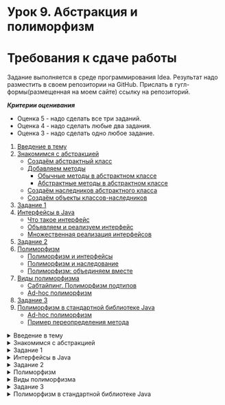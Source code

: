# Урок 9. Абстракция и полиморфизм


# Требования к сдаче работы
Задание выполняется в среде программирования Idea. Результат надо разместить в своем репозитории на GitHub.
Прислать в гугл-формы(размещенная на моем сайте) ссылку на репозиторий.


***Критерии оценивания***
* Оценка 5 - надо сделать все три заданий.
* Оценка 4 - надо сделать любые два задания.
* Оценка 3 - надо сделать одно любое задание.

1. [Введение в тему](#введение-в-тему)
2. [Знакомимся с абстракцией](#знакомимся-с-абстракцией)
   * [Создаём абстрактный класс](#создаём-абстрактный-класс)
   * [Добавляем методы](#добавляем-методы)
     - [Обычные методы в абстрактном классе](#обычные-методы-в-абстрактном-классе)
     - [Абстрактные методы в абстрактном классе](#абстрактные-методы-в-абстрактном-классе)
   * [Создаём наследников абстрактного класса](#создаём-наследников-абстрактного-класса)
   * [Создаём объекты классов-наследников](#создаём-объекты-классов-наследников)
3. [Задание 1](#задание-1)
4. [Интерфейсы в Java](#интерфейсы-в-java)
    * [Что такое интерфейс](#что-такое-интерфейс)
    * [Объявляем и реализуем интерфейс](#объявляем-и-реализуем-интерфейс)
    * [Множественная реализация интерфейсов](#множественная-реализация-интерфейсов)
5. [Задание 2](#задание-2)
6. [Полиморфизм](#полиморфизм)
   * [Полиморфизм и интерфейсы](#полиморфизм-и-интерфейсы)
   * [Полиморфизм и наследование](#полиморфизм-и-наследование)
   * [Полиморфизм: объединяем вместе](#полиморфизм-объединяем-вместе)
7. [Виды полиморфизма](#виды-полиморфизма)
   * [Сабтайпинг. Полиморфизм подтипов](#сабтайпинг-полиморфизм-подтипов)
   * [Ad-hoc полиморфизм](#ad-hoc-полиморфизм)
8. [Задание 3](#задание-3)
9. [Полиморфизм в стандартной библиотеке Java](#полиморфизм-в-стандартной-библиотеке-java)
   * [Ad-hoc полиморфизм](#ad-hoc-полиморфизм-1)
   * [Пример переопределения метода](#пример-переопределения-метода)

<details>
<summary>Введение в тему</summary>

# Введение в тему

Вы уже знаете, что в основе объектно-ориентированного программирования (ООП) лежат четыре принципа: инкапсуляция, наследование, абстракция и полиморфизм. С первыми двумя вы познакомились в прошлом спринте. А в этой теме вы рассмотрите абстракцию и полиморфизм.

Вы научитесь создавать абстрактные классы и узнаете, как в Java решена проблема множественного наследования. Расширите свои знания о приведении типов и научитесь:

* реализовывать абстрактный класс из нескольких классов;
* реализовывать интерфейс из одного или нескольких классов;
* перегружать метод.

Ещё вы изучите, как концепция полиморфизма реализована в стандартной библиотеке Java, и поймёте разницу между автоматическим и явным приведением ссылочных типов.

Но обо всём по порядку! Начнём с абстракции.

</details>

<details>
<summary>Знакомимся с абстракцией</summary>

# Знакомимся с абстракцией

Абстракция (англ. abstraction, «отвлечение»), применительно к ООП, это принцип, при котором пользователю класса доступны только методы, описывающие основное поведение, а остальные детали скрыты внутри реализации. Одним из инструментов для достижения абстракции является инкапсуляция. Используя этот принцип, программист описывает, что делает класс, а не то как он это делает.

Например, когда вы спрашиваете у своей умной колонки «Какая завтра будет погода?», запускается примерно такая цепочка действий:

* голосовой помощник анализирует ваш вопрос;
* переводит его в машинный код, понятный компьютеру;
* отправляет запрос на сервер;
* получает данные о погоде;
* переводит их в голосовое представление;
* и наконец воспроизводит ответ.

Всё это выполняется молниеносно, совершенно незаметно для пользователя. Вам не нужно понимать, какие процессы происходят внутри колонки, чтобы взаимодействовать с ней. Достаточно знать, что она умеет отвечать на вопросы.

Таким образом, разработчики предоставили вам простой в использовании голосовой интерфейс и дали возможность **абстрагироваться** от деталей его реализации.

![img_4.png](img_4.png)

Именно принцип абстракции в ООП позволяет программисту работать с объектами и классами, даже если он не знает, как они устроены и какие алгоритмы скрыты в их реализации.

Например, для работы с объектами класса `ArrayList` вам не обязательно знать о том, что они хранят элементы в обычном массиве и создают новый, если в старом заканчивается свободное место. Вам достаточно знать, что они умеют хранить элементы и добавлять новые.

А вот ещё один пример абстракции. Вы работали с классом `Random`, 
когда изучали цикл `while`. Чтобы сгенерировать случайное число,
нужно вызвать метод `nextInt(int bound)`. 
А вот конкретный алгоритм, реализованный внутри этого класса и 
отвечающий за генерацию, знать совсем не обязательно.

## Создаём абстрактный класс

Абстрактный класс — это базовый класс, у которого не может быть экземпляров.
На его основе создаются обычные классы, объединённые общими чертами.

В абстрактном классе могут быть различные поля и даже конструкторы,
основное отличие заключается в методах. 
Наряду с конкретными методами он может содержать и абстрактные — заготовки 
методов без реализации (без тела метода), только с их описанием. 
То есть абстрактные заготовки с информацией о том, **что** сможет делать объект. 
А реализация методов, то есть то, **как** объект будет что-то делать, 
будет находиться в классах-наследниках этого абстрактного класса.

Рассмотрим, как устроены абстрактные классы и для чего они нужны, 
на примере жаб и лягушек. И те, и другие относятся к одному классу животных — амфибиям.
И действительно, у них много общих черт:
* строение тела (четыре конечности, голова и отсутствие хвоста),
* гастрономические предпочтения (они едят насекомых),
* способ размножения (откладывают икру) и прочее.

Но есть и различия. И те, и другие умеют передвигаться по суше и дышать,
правда, делают это разными способами:

* лягушки прыгают, а жабы ходят;
* лягушки дышат лёгкими и кожей, а жабы — только лёгкими.

Допустим, нам нужно написать программу, 
в которой будет два класса — `Frog` (англ. «лягушка») и `Toad` (англ. «жаба»). 
Если у этих классов не будет общего родителя, то, 
во-первых, у нас появится много повторяющегося кода, а во-вторых, 
не будет прослеживаться их сходство.

Удобнее будет создать общий для них класс `Amphibian` (англ. «амфибия») и 
перечислить в нём названия методов, которые относятся ко всем земноводным: 
есть, размножаться, передвигаться, дышать. 
Это и будет нашей заготовкой для будущих амфибий — абстрактный класс `Amphibian`! 
А `Frog` и `Toad` станут его классами-наследниками, 
в которых пропишем конкретную реализацию методов: прыгучесть для лягушек, 
ходьбу для жаб и так далее.

![img_5.png](img_5.png)

Пришло время объявить **абстрактный** класс. 
Для этого нужно указать специальное ключевое слово `abstract`:

```java
public abstract class Amphibian {
    
} 
```

Отлично! Получился абстрактный класс `Amphibian`, который будет описывать всех 
земноводных животных.

У абстрактных классов есть одна важная особенность: 
**у них не может быть объектов**.
В природе тоже из икры не может появиться какая-нибудь абстрактная амфибия — 
она всегда будет либо жабой, либо лягушкой (или другим конкретным представителем вида земноводных).

Создавать объекты, относящиеся к абстрактным классам, 
можно в классах-наследниках. Об этом расскажем дальше.



```java
public class Practicum {

    public static void main(String[] args) {
        Amphibian abstractAmphibian = new Amphibian();
    }
}

abstract class Amphibian {
    
}
```
```
Если же вы всё-таки попытаетесь в своей программе создать абстрактную амфибию, 
Java выдаст ошибку: “`Amphibian is abstract; cannot be instantiated`” 
(англ. «`Amphibian` — абстрактный класс; у него не может быть объектов»).

```

> 💡 В коде стандартной библиотеки Java есть много абстрактных классов. 
> Например, в классе AbstractList представлены заготовки методов, 
> которые реализованы в классе-наследнике ArrayList. 
> Коллекция LinkedList тоже наследуется от AbstractList, 
> поэтому набор её базовых методов такой же, как и у ArrayList, 
> но способ хранения данных внутри класса другой.


## Добавляем методы

Итак, вы объявили абстрактный класс `Amphibian`. 
Теперь добавим в него методы, которые в абстрактных классах могут быть двух видов:

* обычные (они пишутся с реализацией, которая будет общей для всех классов-наследников);
* и абстрактные (они указываются без реализации, потому что у каждого из классов-наследников она будет своя).

Рассмотрим каждый из них подробнее.

### Обычные методы в абстрактном классе
Если у группы разных объектов реализация какого-то действия совпадает, то её лучше написать сразу в абстрактном классе, внутри обычного метода. В таком случае не придётся дублировать один и тот же код во множестве классов.

Например, и лягушки, и жабы одинаковым образом реализуют метод `eat()` — и те, и другие с удовольствием едят насекомых. Поэтому можно сделать его общим. 
Для этого внутри абстрактного класса объявим обычный метод `eat()` и напишем его реализацию:

```java
public abstract class Amphibian {

    public void eat() { 
        System.out.println("Кушаю насекомых!");
    }
} 
```

Теперь метод `eat()` и его реализация будут общими для всех классов-наследников абстрактного класса `Amphibian`.

### Абстрактные методы в абстрактном классе

Как вы выяснили, у лягушек и жаб есть ещё и такие совпадающие 
действия — передвигаться по суше и дышать, но реализуют они их разными способами. 
Чтобы корректно отобразить это в программе, нам понадобятся **абстрактные методы**.

При объявлении абстрактного метода указывается только его 
сигнатура(_имя метода вместе с упорядоченным набором его параметров._) и 
тип возвращаемого значения, а тело не требуется.

Абстрактные методы дают информацию только о том, 
что сможет делать объект класса-наследника. Например, передвигаться по суше — `move()`. 
Информацию о том, как именно он будет это делать (прыгать или ходить),
будут содержать классы-наследники абстрактного класса `Amphibian` — `Frog` и `Toad`.

Чтобы объявить абстрактный метод, 
перед типом возвращаемого значения необходимо указать ключевое слово `abstract`. 
Тело метода при этом будет отсутствовать — вместо него ставится точка с запятой:

```java
public abstract class Amphibian {

    public void eat() { // обычный метод с реализацией
        System.out.println("Кушаю насекомых!");
    }

    public abstract void move(); // абстрактный метод без реализации
}
```

Метод `move()` будет общим для всех классов-наследников абстрактного класса `Amphibian`,
но реализовывать его они будут по-разному. Как именно — расскажем дальше.

Бывают случаи, когда разработчику нужно создать базовый класс с общей логикой. 
Тогда абстрактных методов в абстрактном классе может не быть.

Например, в математике есть фигура параллелограмм — четырёхугольник, 
у которого противоположные стороны попарно параллельны. 
Частные случаи параллелограмма — ромб, квадрат и прямоугольник.
У них есть два одинаковых свойства — высота и ширина, 
а также общий способ подсчёта площади фигуры.


![img_6.png](img_6.png)

В коде это можно представить следующим образом:

```java
public abstract class Parallelogram { // объявление абстрактного класса
    private double height; // высота
    private double width; // ширина

    // класс будет содержать только обычный метод
    // для нахождения площади
    public double getArea() { // 
        return height * width;
    }
}
```
Абстрактный класс, в котором есть только обычные методы, 
всё равно будет абстрактным. 
А вот если в обычном классе появится хотя бы один абстрактный метод — 
нужно будет этот класс объявить абстрактным, иначе возникнет ошибка.

### Создаём наследников абстрактного класса

Абстрактный класс — это только заготовка,
которая становится конкретной и реализуется в полной мере только в классах-наследниках.

Класс-наследник должен реализовать 
все унаследованные абстрактные методы, 
иначе при компиляции программы возникнет ошибка:
“`<Class name> is not abstract and does not override abstract method <method name> in 
<abstract class name`>” (англ. «[Класс] не является абстрактным и не переопределяет метод из [абстрактного класса]»).

От абстрактного класса `Amphibian` с помощью ключевого слова `extends` объявим 
два класса-наследника — `Frog` и `Toad`. 
И опишем в них реализацию абстрактного метода `move()`. 
Для этого укажем сигнатуру метода и напишем тело метода в фигурных скобках с 
аннотацией `@Override`:

`Frog.java`
```java
public class Frog extends Amphibian {

    @Override
    public void move() {
        System.out.println("Я передвигаюсь по суше прыжками.");
    }

}
```

`Toad.java`
```java
public class Toad extends Amphibian {

    @Override
    public void move() {
        System.out.println("Я важно хожу.");
    }

}
```

> Допустим, разработчик не хочет реализовывать в классе-наследнике 
> все абстрактные методы базового класса. 
> Тогда он обязательно должен объявить класс-наследник также абстрактным.


### Создаём объекты классов-наследников

У абстрактного класса не может быть объектов. 
Зато они могут быть у его классов-наследников.
И объявляются эти объекты через конструктор конкретного класса.

Например, чтобы создать экземпляр класса `Frog`, 
необходимо вызвать его конструктор `new Frog()`:

```java
public class Practicum {

    public static void main(String[] args) {
        Frog frog = new Frog();
        System.out.println("Привет! Я - зелёная лягушка.");
        frog.move();

        Toad toad = new Toad();
        System.out.println("Привет! Я - коричневая жаба.");
        toad.move();
    }

}
```

Обратите внимание, что при создании объектов в программе будет
вызван конструктор конкретного класса `Frog` или `Toad`, а не `Amphibian`.

Абстрактный класс содержит конструктор по умолчанию, 
но вы можете определить вместо него любые конструкторы с параметрами.

Например, создадим общую переменную `color` в абстрактном классе `Amphibian` и будем передавать в неё конкретный цвет из классов-наследников:

`Amphibian.java`
```java
public abstract class Amphibian {
    private String color;

    protected Amphibian(String color) {
        this.color = color;
    }

    public abstract void move();

    public abstract String getColor();

    public void eat() {
        System.out.println("Кушаю насекомых");
    }

}
```
У абстрактного класса `Amphibian` появился конструктор с параметром! 
До этого конструкторы по умолчанию классов-наследников обращались к
конструктору родителя без параметров. Но теперь его нет, поэтому возникнет ошибка.

Чтобы её исправить, необходимо доработать классы `Frog` и `Toad`. 
Они должны вызывать конструктор абстрактного класса с параметром `color`:

`Frog.java`

```java
public class Frog extends Amphibian {

    protected Frog() {
        super("зеленая");
    }

    @Override
    public void move() {
        System.out.println("Я передвигаюсь по суше прыжками.");
    }

    @Override
    public String getColor() {
        return color;
    }
}
```
`Toad.java`
```java
public class Toad extends Amphibian {

    protected Toad() {
        super("коричневая");
    }

    @Override
    public void move() {
        System.out.println("Я важно хожу.");
    }

    @Override
    public String getColor() {
        return color;
    }
}
```

Теперь, когда вы создаёте объекты классов `Frog` и `Toad`, 
вам не нужно указывать, зелёные они или коричневые.
Цвет находится внутри этих классов и одинаков для всех их объектов.

> Если у большинства классов-наследников 
> реализация какого-нибудь метода совпадает 
> — её можно перенести в абстрактный класс, чтобы избежать дублирования. 

Но при этом метод будет возвращать разное значение для разных классов: 
это будет зависеть от значения переменной color, переданной в конструктор.

Например, реализация метода `getColor()` у классов `Frog` и `Toad` получилась одинаковой.
Вынесем её в базовый класс `Amphibian`:

`Practicum.java`

```java
public class Practicum {

    public static void main(String[] args) {
        Frog frog = new Frog();
        System.out.println("Привет! Я - " + frog.getColor() + " лягушка.");
        frog.move();

        Toad toad = new Toad();
        System.out.println("Привет! Я - " + toad.getColor() + " жаба.");
        toad.move();
    }

}
```

`Amphibian.java`

```java
public abstract class Amphibian {
    protected String color;

    protected Amphibian(String color) {
        this.color = color;
    }

    public abstract void move();

    public String getColor() {
        return color;
    }

    public void eat() {
        System.out.println("Кушаю насекомых");
    }

}
```

`Frog.java`
```java
public class Frog extends Amphibian {

    protected Frog() {
        super("зеленая");
    }

    @Override
    public void move() {
        System.out.println("Я передвигаюсь по суше прыжками.");
    }

}
```
`Toad.java`
```java
public class Toad extends Amphibian {

    protected Toad() {
        super("коричневая");
    }

    @Override
    public void move() {
        System.out.println("Я важно хожу.");
    }

}
```
> Теперь классы-наследники могут использовать реализацию метода из родительского класса либо переопределить её.
</details>

<details>
<summary>Задание 1 </summary>

# Задание 1

В уроке вы столкнулись с задачей выбора методов будущего абстрактного класса. 
Такие решения лучше принимать до написания программы. 
Этот этап — проектирование будущего решения, отличает дилетантов от профессионалов. 
Теперь, опираясь на результаты этапа проектирования, 
вы можете реализовать свою иерархию классов для питомцев.

У любого домашнего питомца `Pet` есть несколько действий:

* спать `sleep()` (при вызове этого метода ваша программа должна выводить слово Сплю),
* играть `play()` (программа должна вывести Играю)
* издавать какой-то звук `giveVoice()`

а также свойство — количество лапок `pawsCount`.   

Дополнительно к базовым возможностям, 
кошка может поймать мышку `catchMouse()` (в этом случае выведите `Поймала мышку!`), 
хомяк — спрятать еду `hideFood()` (`Вся еда — в щёчках!`), 
а собака — принести палку `bringStick()` (`Принёс палочку, как хороший мальчик!`).

`Practicum.java`
```java
public class Practicum {

    public static void main(String[] args) {
        Cat cat = new Cat();
        cat.catchMouse();
        cat.giveVoice();

        Dog dog = new Dog();
        dog.bringStick();
        dog.play();

        Hamster hamster = new Hamster();
        hamster.hideFood();
        hamster.sleep();

        Fish fish = new Fish();
        fish.sleep();

        Spider spider = new Spider();
        System.out.println("У паука " + spider.getPawsCount() + " лапок.");
    }

}
```

`Pet.java`
```java
public class Pet {
}
```

`Fish.java`
```java
public class Fish {
}
```

`Spider.java`
```java
public class Spider {
}
```
`Dog.java`
```java
public class Dog {
}
```

`Cat.java`
```java
public class Cat {
}
```

`Hamster.java`
```java
public class Hamster {
}
```

# Подсказки

* Чтобы объявить абстрактный класс, используйте ключевое слово `abstract`
перед объявлением класса — `public abstract class Pet`.
* Чтобы указать, что классы наследуется от абстрактного, 
используйте ключевое слово `extends` и название абстрактного класса — 
`public class Cat extends Pet`.
* Реализации методов `sleep()`, `play()` 
у всех питомцев совпадают — эти методы можно вынести в абстрактный класс
в виде обычных, не абстрактных методов.

* Во всех классах есть метод с одинаковой сигнатурой `giveVoice()`,
но значение, которое возвращает метод, отличается. 
Это можно выразить с помощью добавления в класс `Pet` 
конструктора с параметром `Pet(String voice)` и перенести метод в абстрактный класс.

* Ключевое слово `super` позволяет вызвать метод или конструктор суперкласса, 
а также обратиться к его полям. (Вызов конструктора класса-родителя через `super`
должен быть первой строкой в конструкторе класса-наследника.)

* Геттеры и сеттеры нужны для работы с полями класса, закрытыми модификатором private.

</details>


<details>
<summary>Интерфейсы в Java</summary>

# Интерфейсы в Java

Механизм наследования в Java очень удобен, но у него есть важное ограничение 
— **наследоваться можно только от одного класса**. 
Этот запрет поставлен для того, чтобы предотвратить ситуацию конфликтного наследования,
которая называется **проблемой ромба, или алмаза** (англ. _diamond problem_) и может возникать в языках с множественным наследованием.

> Встречается и более устрашающее название: убийственный ромб (алмаз) смерти (англ. deadly diamond of death).

Предположим, у нас есть абстрактный класс `Animal` (англ. «животное») с
абстрактным методом `eat()` (англ. «есть»). От класса `Animal` наследуются класс `Pet` 
(англ. «домашнее животное») и класс `Mammal` (англ. «млекопитающее»).

В каждом из них метод `eat()` реализован по-своему:
* «Кушаю еду, которую даёт мне хозяин!» — в классе `Pet`;
* «Кушаю еду, которую раздобуду сам!» — в классе `Mammal`.

Кроме этого, и у `Pet`, и у `Mammal` есть уникальные методы:

* `playWithToy()` (англ. «играть с игрушкой»), актуальный для домашних питомцев,
* `feedWithMilk()` (англ. «кормить потомство молоком»), характерный для млекопитающих.

А теперь представьте, что нам нужно создать ещё один класс — `Cat` (англ. «кошка»).
Он должен описывать кошку, которая является и млекопитающим, 
и домашним животным. 

В языке с множественным наследованием было бы удобно унаследовать класс `Cat` и от `Pet`,
и от `Mammal`, потому что кошка совмещает в себе 
уникальные методы и домашних питомцев, и млекопитающих.

Но и у `Pet`, и у `Mammal` есть общий метод `eat()` — с разными реализациями. 
Какую же из них в таком случае должен использовать класс `Cat` при вызове метода `eat()` 
у своего объекта?

![img_7.png](img_7.png)

Это и есть проблема ромба. Из-за неё программа бы не смогла выполнить метод `eat()`
и завершила бы работу с ошибкой. Или ещё хуже: выполнила бы не ту реализацию, 
на которую рассчитывал разработчик.
Именно поэтому в `Java` и запрещено множественное наследование: 
ещё на стадии компиляции будет выдана ошибка.

И всё же в некоторых случаях сложная иерархия необходима. 
Например, чтобы обозначить, что кошка — это и млекопитающее,
и домашний питомец. Для этого используют **интерфейсы**. Рассмотрим подробнее, что это такое.


## Что такое интерфейс

Чтобы, с одной стороны, обойти ограничение множественного наследования,
а с другой — решить проблему ромба, в Java добавили **интерфейсы** (англ. interface — «взаимодействие»).

В обычной жизни вы не раз сталкивались с интерфейсами. 
Например, у любого автомобиля есть педаль газа, педаль тормоза и руль — это интерфейс, 
с помощью которого водитель взаимодействует с машиной. 
Интерфейс описывает общую концепцию функциональности (автомобиль умеет набирать и 
снижать скорость, менять направление движения), 
а её конкретная реализация (форма педалей, дизайн руля) зависит от производителя.

В программировании **интерфейс** (англ. _interface_)— это набор сигнатур методов, 
которые описывают функциональность объектов относящихся к интерфейсу, 
но не реализуют её. 
Интерфейс может быть имплементирован, или реализован (от англ. _implement_ — «реализовывать»), 
его классах-реализациях, которые наполняют методы конкретным поведением. 
Можно воспринимать интерфейс как контракт: класс, который реализует интерфейс,
обязуется выполнять методы, описанные в нём.

На основе интерфейса нельзя создавать объект: у него нет конструктора по умолчанию 
и в него нельзя добавить конструкторы с параметрами.

В чём-то интерфейсы похожи на абстрактные классы, но всё же между ними есть различия. И самое главное — концептуальное:
* Абстрактные классы нужны для того, чтобы у всех классов-наследников создавать 
и поддерживать общую _структуру_. 
Они как бы говорят: «Все мои наследники будут похожи на меня: и свойствами, и методами!».

* Интерфейсы нужны для обозначения, что класс-реализация обладает 
определённой функциональностью. Их девиз мог бы быть таким: «Объекты класса, 
который имплементирует меня, умеют делать кое-что определённое!».

![img_8.png](img_8.png)

Представим, что нам нужно написать приложение для орнитологов-любителей.
Первым делом создадим абстрактный класс `Bird`, который описывает птиц. 
А дальше нужно решить: если мы прямо внутри него создадим абстрактный метод `fly()`, 
то что делать с пингвинами, страусами и другими птицами, которые не летают?

Можно, конечно, вместо одного создать два абстрактных класса:
для летающих и для нелетающих птиц. Они будут различаться всего лишь одним параметром,
а в остальном — дублировать друг друга. Это явно не лучшее решение.

Правильнее будет функциональность полёта вынести в интерфейс 
`Flyable` (от англ. «способный летать») с относящимися к нему методами взлёта, 
посадки и так далее. Все классы-наследники абстрактного класса `Bird`, 
описывающие летающих птиц, будут реализовывать этот интерфейс.

![img_9.png](img_9.png)

Интерфейс лишь указывает, что класс, реализующий его, обладает функциональностью, 
которая описана в этом интерфейсе. В нашем примере это — способность летать.

При этом один и тот же интерфейс может реализовывать множество разных, 
ни чём больше не связанных друг с другом классов. 
И в то же время один и тот же класс может реализовывать множество разных интерфейсов. 
Таким образом, при необходимости можно применить этот же интерфейс `Flyable` не только к птицам, 
но и к летучим мышам, самолётам, летающим белкам или воздушным змеям!

## Объявляем и реализуем интерфейс

Предположим, у нас есть готовое приложение-календарь, которое реализовано в классе `CalendarApp`. 
И мы хотим добавить в него новую функцию — возможность создавать, редактировать и 
удалять заметки. Для решения этой задачи удобнее всего будет создать отдельный интерфейс
с нужным нам функционалом. Назовём его `NoteBook`.

> 💡 В Java названия интерфейсов как правило являются прилагательными и заканчиваются 
> на суффикс -able (например, Serializable, Clonable или Iterable).
> Но иногда разработчики отступают от этого правила даже в коде 
> стандартной библиотеки — например, когда интерфейс представляет 
> собой семейство классов. В этом случае интерфейсы называют именами существительными 
> (например, List и Map).


Объявление интерфейса похоже на объявление класса, только вместо `class` 
используется ключевое слово `interface`. 
Внутри указываются методы без реализации: все методы интерфейса являются абстрактными 
по умолчанию. Мы пока добавим только один из них:

```java
public interface NoteBook { // Объявление интерфейса
    void addNote(String note); // Сигнатура метода добавления заметки
}

```

Модификаторы доступа писать не нужно — все методы интерфейса по умолчанию являются публичными.

Итак, объявили интерфейс `NoteBook`. Теперь имплементируем его в классе `CalendarApp`.
Чтобы класс реализовывал интерфейс, необходимо после названия класса указать ключевое
слово `implements` и имя интерфейса, 
а над реализацией метода интерфейса указать аннотацию `@Override` :

```java
import java.util.ArrayList;
import java.util.List;

public class CalendarApp implements NoteBook {
    List<String> notes = new ArrayList<>();

    @Override
    public void addNote(String note) {
        notes.add(note);
        System.out.println("Заметка успешно добавлена!");
    }
}

```

> Класс обязательно должен либо реализовать все методы интерфейса, 
> либо объявить себя абстрактным — иначе при компиляции возникнет ошибка:
> “`<Class name> is not abstract and does not override abstract method <method name> 
> in <interface name>`” 
> (англ. «[Класс] не является абстрактным и не переопределяет метод из [интерфейса]»).

В интерфейс `NoteBook` был добавлен метод для удаления 
заметок — `deleteNote(int index)`. 

```java
import java.util.ArrayList;
import java.util.List;

interface NoteBook {
    void addNote(String note);

    void deleteNote(int index);
}

class CalendarApp implements NoteBook {
    List<String> notes = new ArrayList<>();

    @Override
    public void addNote(String note) {
        notes.add(note);
        System.out.println("Заметка успешно добавлена!");
    }
    @Override
    public void deleteNote(int index)
    {
        if (index >= 0 && index < notes.size() )
        {   notes.remove(index);
            System.out.println("Заметка успешно удалена!");
        }
        else {
            System.out.println("Неверный индекс для удаления заметки");
        }
    }
}

public class Practicum {

    public static void main(String[] args) {
        CalendarApp noteBook = new CalendarApp();
        noteBook.addNote("Зайти в магазин после работы.");
        noteBook.addNote("Позвонить маме.");

        noteBook.deleteNote(0);
    }

}
```

В интерфейсе можно объявить поля, но они всегда будут **статическими константами**(Поля интерфейсов по умолчанию будут иметь модификаторы `static final`). 
Поэтому в полях интерфейса сохраняют значения, которые нужно использовать 
в различных частях программы — их модификатор по умолчанию тоже будет `public`, как и у методов.


```java
interface Math {
    double PI = 3.141592653589793;
}

public class Practicum {

    public static void main(String[] args) {
       System.out.println("Значение числа Pi = " + Math.PI);
    }
}
```


## Множественная реализация интерфейсов

Один класс может реализовывать сразу несколько интерфейсов.

Вернёмся к примеру с птицами. Допустим, чайка в нашей программе реализует несколько интерфейсов:
`Flyable()` (от англ. «способность летать»), `Waterfowl()` (от англ. «способность плавать»),
`Hunter()` (от англ. «способность охотиться»). 
А утка только два: `Flyable()` и `Waterfowl()`.

В коде это можно описать следующим образом:
```java
public interface Flyable { // способность летать
    void fly(); //метод полёта
    void land(); //метод посадки
}

public interface Waterfowl { // способность плавать
    void swim(); // метод плаванья
}

public interface Hunter { // способность охотиться
    void hunt(); // метод охоты
}

public Seagull implements Flyable, Waterfowl, Hunter {

    @Override
    public void fly() {
        System.out.println("Парю над морем!"); 
    }

    @Override    
    public void land() {
        System.out.println("Мягкая посадка.");
    }

    @Override
    public void swim() {
        System.out.println("Качаюсь на волнах!");
    }

    @Override
    public void hunt() {
        System.out.println("Ловлю рыбку.");
    }
}

public Duck implements Flyable, Waterfowl {

    @Override
    public void fly() {
          System.out.println("Лечу над камышами!");
    }
    
    @Override
    public void land() {
        System.out.println("Смешно сажусь на воду.");
    }

    @Override
    public void swim() {
        System.out.println("Плаваю в пруду!");
    }
}

```

Возможность реализовывать несколько интерфейсов решает проблему ромба, 
которая описывалась в начале урока. Заменим классы `Animal`, `Pet` и `Mammal` на интерфейсы, 
а класс `Cat` будет их реализовывать.  
В результате получаем следующую иерархию:

![img_10.png](img_10.png)

В этом случае «проблемы ромба» уже не возникнет. 
Так как реализация метода `eat()` будет только одна — в классе `Cat`. 
Интерфейсы содержат только сигнатуру метода, поэтому неоднозначности, 
какую из реализаций метода вызвать, не возникнет.
Но теперь объект класса `Cat` можно использовать в качестве `Animal`, `Pet` или `Mammal`.

Начнём работать над этой схемой: дополним описание интерфейса `Pet` методом `eat() `
и добавим описание интерфейса `Mammal`:

`Mammal.java`
```java
public interface Mammal {
    // У интерфейса Mammal есть аналогичный метод
    void eat();
    void giveMilk();
}
```
`Pet.java`
```java
public interface Pet {
    int getPawsCount();
    void makeNoise();
    void play();
    //Добавляем метод eat()
    void eat();
} 
```

Чтобы указать, что класс `Cat` реализует оба интерфейса, 
необходимо перечислить их после ключевого слова implements через запятую и 
реализовать методы обоих интерфейсов. При этом «проблемы ромба» 
уже не возникнет — реализация метода `eat()` будет всего одна (в самом классе `Cat`):

```java
public class Cat implements Pet, Mammal {
    @Override
    public int getPawsCount() {
        return 4;
    }

    @Override
    public void makeNoise() {
        System.out.println("Мяу!");
    }

    @Override
    public void play() {
        System.out.println("Играю с мячиком.");
    }

    // Метод будет переопределять и метод из интерфейса Pet, и метод из интерфейса Mammal
    @Override
    public void eat() {
        System.out.println("Люблю покушать рыбку.");
    }

    @Override
    public void giveMilk() {
        System.out.println("Кормлю котят молоком.");
    }
}
```

Отлично, с множественной реализацией интерфейсов разобрались! 
Теперь объекты класса `Cat` можно использовать в программе,
указывая им любой из типов интерфейсов, которые имплементирует этот класс. 
Если нам необходимо в коде программы обращаться к кошке как к домашнему питомцу, 
мы укажем тип переменной `Pet`, а если как с млекопитающим — тип `Mammal`.


> Создайте проект и скопируйте в него код ниже и проверьте, что будут доступны только те методы, которые есть у указанного типа.

```java
public class Practicum {

    public static void main(String[] args) {
        Pet pet = new Cat();
        pet.play();
        pet.eat();
        // Такого метода в интерфейсе Pet нет - произойдет ошибка
        pet.giveMilk();

        Mammal mammal = new Cat();
        mammal.giveMilk();
        mammal.eat();
        // Такого метода в интерфейсе Mammal нет - произойдет ошибка
        mammal.play();
    }
}
class Cat implements Pet, Mammal {
    @Override
    public int getPawsCount() {
        return 4;
    }

    @Override
    public void makeNoise() {
        System.out.println("Мяу!");
    }

    @Override
    public void play() {
        System.out.println("Играю с мячиком.");
    }

    // Метод будет переопределять и метод из интерфейса Pet, и метод из интерфейса Mammal
    @Override
    public void eat() {
        System.out.println("Люблю покушать рыбку.");
    }

    @Override
    public void giveMilk() {
        System.out.println("Кормлю котят молоком.");
    }
}
interface Mammal {
    // У интерфейса Mammal есть аналогичный метод
    void eat();
    void giveMilk();
}
interface Pet {
    int getPawsCount();
    void makeNoise();
    void play();
    //Добавляем метод eat()
    void eat();
}
```

```dtd
submission/Practicum.java:8: error: cannot find symbol

        pet.giveMilk();

           ^

  symbol:   method giveMilk()

  location: variable pet of type Pet

submission/Practicum.java:14: error: cannot find symbol

        mammal.play();

              ^

  symbol:   method play()

  location: variable mammal of type Mammal

2 errors
```

Осталось совсем немного, чтобы закончить иерархию — давайте теперь унаследуем 
от `Animal` интерфейсы `Pet` и `Mammal`. 
Для того чтобы указать, что один интерфейс наследует другой,
в Java используется ключевое слово `extends`
(да, то самое, которое ранее мы использовали для наследования классов!):

```java
public interface Animal {
    int TYPES_OF_ANIMALS_COUNT = 1_600_000;

    void eat();
} 
```
```java
public interface Pet extends Animal {
    int getPawsCount();
    void makeNoise();
    void play();
    void eat();
}
```
```java
public interface Mammal extends Animal {
    void eat();
    void giveMilk();
}
```
Получается, теперь у нас кисулькены наследуют сразу три интерфейса! 
Использовать их в программе мы теперь можем,
указывая интерфейс `Animal`, который котики будут наследовать от интерфейсов `Pet` и `Mammal`:

```java
public class Practicum {

    public static void main(String[] args) {
        Pet pet = new Cat();
        pet.play();
        pet.eat();

        Mammal mammal = new Cat();
        mammal.giveMilk();
        mammal.eat();

        Animal animal = new Cat();
        animal.eat();
    }
}
class Cat implements Pet, Mammal {
    @Override
    public int getPawsCount() {
        return 4;
    }

    @Override
    public void makeNoise() {
        System.out.println("Мяу!");
    }

    @Override
    public void play() {
        System.out.println("Играю с мячиком.");
    }

    // Метод будет переопределять и метод из интерфейса Pet, и метод из интерфейса Mammal
    @Override
    public void eat() {
        System.out.println("Люблю покушать рыбку.");
    }

    @Override
    public void giveMilk() {
        System.out.println("Кормлю котят молоком.");
    }
}
interface Mammal extends Animal {
    void eat();
    void giveMilk();
}
interface Pet extends Animal {
    int getPawsCount();
    void makeNoise();
    void play();
    void eat();
}
interface Animal {
    int TYPES_OF_ANIMALS_COUNT = 1_600_000;

    void eat();
}

```

Подведём итоги. С помощью интерфейсов можно реализовать сложную иерархию сущностей, 
которую не получается сделать, используя классы.

Интерфейсы — это мощный механизм, который вы будете много использовать 
в своих программах. А
ещё они очень часто встречаются в коде стандартной библиотеки Java — например, 
уже знакомый вам класс `ArrayList` на самом деле реализует общий интерфейс 
для всех списков `List`, и в коде программы с `ArrayList`-ом можно работать, 
указывая переменной тип интерфейса, а не конкретного класса:

```java
import java.util.ArrayList;
import java.util.List;

public class Practicum {

    public static void main(String[] args) {
        List<Integer> fibonacciNumbers = new ArrayList<>();

        fibonacciNumbers.add(0);
        fibonacciNumbers.add(1);
        fibonacciNumbers.add(1);
        fibonacciNumbers.add(2);
        fibonacciNumbers.add(3);

        System.out.println("Первые 5 чисел Фибоначчи:");
        for (int i = 0; i < fibonacciNumbers.size(); i++) {
            System.out.println(fibonacciNumbers.get(i));
        }
    }

} 
```
</details>

<details>
<summary>Задание 2</summary>

# Задание 2

В этом задании вам необходимо применить полученные знания об интерфейсах и 
абстрактных классах так, чтобы связать все фигуры в единую иерархию и 
написать программу-калькулятор, вычисляющую площадь фигур: ромба, квадрата,
прямоугольника и круга. Перед тем как вы начнёте, изучите одно небольшое, но важное примечание.

### Примечание

В случае наследования интерфейсов следует быть осторожными.  
Соблюдайте логическую непротиворечивость и базовые принципы подстановки. 
Например, в этом тренажёре вам необходимо связать прямоугольник и квадрат 
в цепочку наследования. 
Если рассматривать вопрос с математической точки зрения, 
то сомнений не будет. Но с точки зрения логики методов, 
которые будут исполняться в  классах, может возникнуть парадокс.

Представьте, что у интерфейса `Прямоугольник` есть методы, 
устанавливающие ширину и высоту фигуры — `getWidth()/setWidth(int w)`
и `getHeight()/setHeight(int h)`.
А у интерфейса `Квадрат` может появиться метод `getSize()/setSize(int s)` — сторона квадрата.

В классе, который реализует интерфейс `Квадрат` вы будете вынуждены реализовать 
все три метода.  Таким образом, меняя сторону квадрата, 
вы будете неявно менять два значения: ширину и высоту фигуры. 
И такое поведение может быть неожиданным для того кода, который использует ваш объект, 
считая его `Прямоугольником`.

Чтобы избежать этого парадокса, нужно добавить в интерфейсы только общие методы.

### код 
```java
public class Practicum {

    public static void main(String[] args) {
        Rectangle rectangle = new Rectangle(4, 6);
        System.out.println("Площадь прямоугольника 4см*6см = " + rectangle.getArea());

        Square square = new Square(3);
        System.out.println("Площадь квадрата 3см*3см = " + square.getArea());

        Rhombus rhombus = new Rhombus(4, 3);
        System.out.println("Площадь ромба со стороной 4см и высотой 3см = " + rhombus.getArea());

        Circle circle = new Circle(2);
        System.out.println("Площадь круга с радиусом 2см = " + circle.getArea());
    }

}
```

```java
public class Circle {
    // Радиус круга
    private final double r;

    public Circle(double r) {
        this.r = r;
    }

    public double getArea() {
        return Math.PI * r * r;
    }
}
```

```java
// В качестве корня иерархии всех фигур необходимо использовать заготовку интерфейса Figure
public interface Figure {
    // Ниже напишите объявление метода/ов, которые будут общими для всей иерархии классов
    ...
}
```

```java
public ... Parallelogram ... {
}
```

```java
public class Rectangle {
    // Длины сторон прямоугольника
    private final double a;
    private final double b;

    public Rectangle(double a, double b) {
        this.a = a;
        this.b = b;
    }

    public double getArea() {
        return a * b;
    }
}
```

```java
public class Rhombus {
    // Длина стороны ромба
    private final double a;
    // Высота ромба
    private final double h;

    public Rhombus(double a, double h) {
        this.a = a;
        this.h = h;
    }

    public double getArea() {
        return a * h;
    }
}
```

```java
public class Square {
    // Длина стороны квадрата
    private final double a;

    public Square(double a) {
        this.a = a;
    }

    public double getArea() {
        return a * a;
    }
}
```

### Подсказки

* У классов `Square`, `Rhombus` и `Rectangle` совпадает реализация метода `double getArea()`. 
Такой метод можно вынести в абстрактный класс `Parallelogram`.
* У всех классов есть метод double `getArea()`. Поскольку сигнатура метода одинаковая,
а способ подсчёта площади фигуры внутри метода — разный, метод можно вынести в 
базовый интерфейс `Figure`.
* Классы `Square`, `Rhombus` и `Rectangle` используют одинаковый набор параметров, 
эти параметры можно вынести в абстрактный класс и создать конструктор с параметрами.
* Некоторые из фигур являются частными случаями других. 
Например, квадрат — это частный случай прямоугольника, 
а прямоугольник — частный случай параллелограмма.
Такие фигуры можно унаследовать друг от друга. 
Если затрудняетесь построить иерархию фигур, воспользуйтесь схемой:
![img_11.png](img_11.png)


</details>

<details>

<summary>Полиморфизм</summary>

# Полиморфизм

Пришло время познакомить вас с последним, четвёртым принципом объектно-ориентированного программирования — **полиморфизмом**.

**Полиморфизм** (в переводе с греческого означает «многообразный») — это способность принимать разные формы. 
Он встречается не только в программировании. Например, у бабочек-пестрокрыльниц весной крылья оранжевые с тёмными пятнами, а летом — тёмные с белыми полосами.

Один из ярких примеров полиморфизма в химии — модификации углерода. 
Он может принимать форму графита (и тогда его вставляют в карандаши) или форму алмаза (и тогда он отправляется на огранку к ювелиру).

![img_12.png](img_12.png)

### Полиморфизм и интерфейсы


В применении к языкам программирования **полиморфизм** означает способность кода, например, одного и того же метода, одинаково работать с данными разных типов.

Допустим, в программе есть интерфейс MailClient, который описывает функциональность отправки и получения писем:

```java
public interface MailClient {
    void send(String from, String to, String text);
    void recieve();
}
```

Этот интерфейс могут реализовывать разные классы: голубь, почтальон, электронная почта. 
С каждым из них программа будет работать одинаковым образом. 
Если же мы захотим отправить письмо с помощью телеграфа (или с помощью его улучшенного варианта - телетайпа), 
достаточно будет сделать так, чтобы он реализовывал интерфейс MailClient.

В коде это реализуется следующим образом:
```java
public class Dove implements MailClient {
    @Override
    public void send(String from, String to, String text) {
        System.out.println("Голубь полетел к " + to + " от " + from + " с письмом: " + text);
    }

    @Override
    public void recieve() {
        System.out.println("Голубь вернулся с ответным письмом!");
    }
}
```
```java
public class Telegraph implements MailClient {
    @Override
    public void send(String from, String to, String text) {
        System.out.println("Телеграф передал для " + to + " от " + from + " коды букв с посланием: " + text);
    }

    @Override
    public void recieve() {
        System.out.println("Телеграф напечатал ответное сообщение.");
    }
} 
```

Как вы уже знаете, на основе интерфейса нельзя создавать объекты. 
Но можно объявить переменную с типом интерфейса и присвоить ей в качестве значения объект любого класса, который реализует этот интерфейс.

```java
    MailClient mailClient; // объявили переменную с типом интерфейса MailClient
    
    if(currentCentury < 20) {
        // присваеваем переменной в качестве значения объект класса Dove
        mailClient = new Dove();
    } else {
        // присваеваем переменной в качестве значения объект класса Telegraph
        mailClient = new Telegraph();
    }
    
    // конкретный тип объекта не важен, если он реализует 
    // интерфейс MailClient, потому что у него есть метод send()
    mailClient.send();
```

Если коду требуется только функциональность, описанная в интерфейсе MailClient, 
то не важно, какой конкретный тип будет у объекта, способного отправить и получить почту. 
С телеграфом программа будет взаимодействовать так же, как с голубем — если у них одинаковый интерфейс.

Такой подход позволяет выбирать конкретную реализацию (голубь или телеграф) 
Например в зависимости от настроек программы, 

Дан интерфейс Openable, описывающий предметы, которые можно открыть, и два класса: `Can` и `Window`.
Доработаем классы таким образом, чтобы они реализовывали интерфейс Openable.

```java

class Can implements Openable {
    @Override
    public void open() {
        System.out.println("Чтобы открыть жестяную банку, нужно потянуть кольцо-ключ.");
    }
}

interface Openable {
    void open();
}

public class Practicum {

    public static void main(String[] args) {
        Openable can = new Can();
        can.open();

        Openable window = new Window();
        window.open();
    }
}

class Window implements Openable {
    @Override
    public void open() {
        System.out.println("Чтобы открыть окно, нужно повернуть ручку.");
    }
}
```

### Полиморфизм и наследование

Полиморфизм в программировании проявляется не только в особенностях работы с интерфейсами, но и в механизме наследования.
По аналогии с интерфейсами можно сохранять объект наследника в переменную с родительским типом.

Например, создадим класс, описывающий грызунов — `Rodent` (англ. «грызун»). Добавим в него методы, 
общие для всех его представителей: `crunch()` (англ. «грызть») и `sleep()` (англ. «спать»). 
Кроме них, у наследников класса `Rodent` будут и уникальные свойства:

* `dive()` (англ. «нырять») у класса `Capybara` (англ. «капибара»),
* `jump()` (англ. «прыгать») у класса `Jerboa` (англ. «тушканчик»).

Поскольку все тушканчики и капибары являются грызунами, а значит умеют спать и грызть, объекты этих классов можно сохранять в переменные с родительским типом:

```java
// тип переменной - абстрактный класс Rodent, тип присваемого объекта Capybara
Rodent a = new Capybara();
// тип переменной - абстрактный класс Rodent, тип присваемого объекта Jerboa
Rodent b = new Jerboa();
```

При этом, если вы попытаетесь, наоборот, в переменной с типом класса наследника сохранить объект с типом класса родителя, произойдёт ошибка.

```java
// нельзя присвоить объект родительского типа переменной с типом-наследником
Capybara c = new Rodent(); // Ошибка!
```

Так делать нельзя, потому что объект более общего класса `Rodent` не может полностью заменить объект расширенного класса `Capybara`.

Другими словами, капибары подходят и под общее понятие «грызун», и под частное — «капибара». 
Эти зверьки могут выступать в обеих ролях. Но общее понятие «грызун» нельзя просто так свести к частному понятию «капибара».
Объект типа `Rodent` ничего не знает про то, как нырять. И если попытаться вызвать метод `dive`, присущий капибарам, 
то объект не смог бы его выполнить. Ведь в нём нет информации об этом методе. Поэтому такое присваивание запрещено.

Запустите код .
```java
class Rodent {
    public void crunch() {
        System.out.println("Грызун грызёт что угодно.");
    }

    public void sleep() {
        System.out.println("Грызун уснул.");
    }
}

class Capybara extends Rodent {

    @Override
    public void crunch() {
        System.out.println("Капибара любит грызть кукурузу.");
    }

    @Override
    public void sleep() {
        System.out.println("Капибара крепко спит.");
    }

    public void dive() {
        System.out.println("Капибара умеет нырять.");
    }
}

public class Practicum {

    public static void main(String[] args) {
        Rodent capybara = new Capybara();
        capybara.crunch();
        capybara.sleep();
       
    }

}
```

При наследовании в Java классы связываются отношением **IS-A** (англ. «является»): 
один класс является подклассом другого. Все капибары — грызуны, но не все грызуны — капибары.

![img_13.png](img_13.png)

### Полиморфизм: объединяем вместе

А вот более сложный пример полиморфмизма: программистка Катя.

Да-да, полиморфизм применим и к ней тоже: дома Катя выступает в роли обычного человека, который спит и кушает, — это можно описать с помощью класса `Person`.
Но у Кати есть и дополнительная функциональность: на работе, как и любой другой наёмный сотрудник, 
она выполняет свои задачи и получает за это зарплату. Это лучше вынести в отдельный интерфейс — `Employee`, 
потому что не все люди работают. Кроме того, у Кати есть специфичные «методы», 
характерные для программистов: ей приходится часто и подолгу обдумывать решение своих задач и дебажить код.

Поэтому логично будет описать Катю как объект класса `SoftwareDeveloper`, который наследуется от класса `Person` и реализует интерфейс `Employee`.

![img_14.png](img_14.png)

В таких случаях говорят, что класс `SoftwareDeveloper` является **полиморфным**, потому что для него выполняется следующее условие: он связан отношением IS-A
с более чем одним типом (классом или интерфейсом).

Проверим это утверждение:
* Класс `SoftwareDeveloper` является подтипом типа `Employee` (A Software Developer IS-A Employee),
* Класс `SoftwareDeveloper` является подтипом типа `Person` (A Software Developer IS-A Person).

Но это ещё не всё! Класс `SoftwareDeveloper` также наследуется от базового класса `Object`, поэтому следующее утверждение тоже будет верным:
Класс `SoftwareDeveloper` является подтипом типа `Object` (A Software Developer IS-A Object).

> 💡 В Java все классы наследуются от класса Object. Поэтому все классы полиморфные.

> Способность одинаково работать с объектами разного типа — лишь один из видов полиморфизма. Об остальных вы узнаете дальше.

 
</details>

<details>

<summary>Виды полиморфизма</summary>

# Виды полиморфизма

В прошлом уроке вы начали знакомиться с полиморфизмом. У него есть несколько видов. В большинстве случаев выделяют три вида полиморфизма:
* **Параметрический полиморфизм** (от англ. parametric polymorphism).
* **Полиморфизм подтипов** (от англ. _subtype polymorphism_), или по-другому **сабтайпинг** (от англ. _subtyping_).
Этот вид также называют **полиморфизм включения** (от англ _inclusion polymorphism_).
* **Ad-hoc полиморфизм**, или перегрузка (англ. _overloading_). 

> В программировании также есть понятие переопределения (от англ. overriding),
> которое относится к наследованию. Перегрузку не следует путать с переопределением.

В этом уроке вы рассмотрите полиморфизм подтипов и ad-hoc полиморфизм. С параметрическим полиморфизмом познакомимся в следующей теме.

## Сабтайпинг. Полиморфизм подтипов

Идея сабтайпинга состоит в том, что вместо значений **одного типа** можно использовать значения его **подтипов**.

Например, в Java можно присвоить число `5` переменной с типом `int`. 
Но число `5` также можно присвоить и переменной с типом `float`. 
Это означает, что данные типа `int` могут использоваться там, где требуется `float`, потому что `int` является его подтипом.

```java
class Practicum {
    public static void main(String[] args) {
        int a = 3;
        int b = 19;

        // вызываем метод sum и передаём ему аргументы типа int
        System.out.println("Сумма " + a + " и " + b + " равна " + sum(a, b));
    }

    // параметры метода sum имеют тип float
    public static float sum(float a, float b) {
        return a + b;
    }
}
```

Важно не путать сабтайпинг с наследованием. Тип `int` не наследует от `float`, следовательно, он не является его подклассом.
> Понятие подкласса не применимо к типу int, так как это примитивный тип данных.

Но `float` содержит и дробные, и целые числа, то есть он **включает** в себя значения типа `int`. 
Поэтому, с точки зрения системы типов, `int` — это подтип `float`.

Однако в Java механизм наследования позволяет воспользоваться сабтайпингом. 
Рассмотрим пример. Предположим, у нас есть базовый класс `Person`, который может описать любого человека.
У него есть наследники — классы `Teacher` и `Student`, описывающие людей конкретных профессий.

И студенты, и учителя — люди, так что тип данных `Person` **включает** в себя два подтипа: `Teacher`
и `Student`. Таким образом, объекты этих классов могут использоваться везде, где требуются объекты типа `Person`, ведь они наследуют его характеристики.

```java
class Person {
    private final String name;

    Person(String name) {
        this.name = name;
    }

    public String getName() {
        return name;
    }
}

class Teacher extends Person {
    Teacher(String name) {
        super(name);
    }
}

class Student extends Person {
    Student(String name) {
        super(name);
    }
}


class Practicum {
    public static void main(String[] args) {
        // создаём объект типа Teacher и передаём его в метод, ожидающий тип Person
        Teacher teacher = new Teacher("Василий Петрович");
        printPersonName(teacher);

        // создаём объект типа Student и передаём его в метод, ожидающий тип Person
        Student student = new Student("Мария");
        printPersonName(student);
    }

    // параметр метода printPersonName имеет тип Person
    public static void printPersonName(Person person) {
        System.out.println("Меня зовут " + person.getName());
    }
}
```

Подытожим. С точки зрения наследования, `Teacher` и `Student` — это подклассы `Person`. А с точки зрения полиморфизма, 
`Teacher` и `Student` — подтипы `Person`. Разница в том, что понятие типа данных и его подтипов более общее. 
Вы это увидели в первом примере, где вообще не использовались классы.

Взаимосвязь тип-подтип распространяется и на использование интерфейсов. 
Все классы, которые реализуют какой-либо интерфейс, автоматически становятся его подтипами.

```java
interface Printable {
    void print();
}

class Book implements Printable {
    private final String title;

    public Book(String title) {
        this.title = title;
    }

    public String getTitle() {
        return title;
    }

    @Override
    public void print() {
        System.out.println("Книга \"" + title + '"');
    }
}

class Point implements Printable {
    private final int x;
    private final int y;

    public Point(int x, int y) {
        this.x = x;
        this.y = y;
    }

    public int getX() {
        return x;
    }

    public int getY() {
        return y;
    }

    @Override
    public void print() {
        System.out.println("x: " + x + ", y: " + y);
    }
}

public class Practicum {
    public static void main(String[] args) {
        // создаём объект типа Book и передаём его в метод, ожидающий тип Printable
        Book book = new Book("Анна Каренина");
        printThis(book);

        // Создаём объект типа Point и передаём его в метод, ожидающий тип Printable
        Point point = new Point(5, -12);
        printThis(point);
    }

    // параметр метода printThis имеет тип Printable
    public static void printThis(Printable printable) {
        printable.print();
    }
}
```

Разберём этот пример. Метод `printThis` ожидает аргумент с типом данных `Printable`. 
Так как `Printable` — интерфейс, создать объект непосредственно этого типа нельзя. 

> У интерфейсов нет конструкторов и нет возможности создать объект интерфейса.

Такой метод был бы бессмысленным, если бы система типов Java не реализовывала сабтайпинг.

Благодаря полиморфизму подтипов вместо объекта с типом `Printable` 
можно передать объект любого его подтипа. В нашем случае  — это объекты классов `Book` и `Point`.

> Полиморфизм включения позволяет использовать значения других типов, если они являются подтипами требуемого типа. 
> (Например, все классы, реализующие интерфейс, являются его подтипами и могут быть использованы вместо него.)
> 
> Объекты дочерних классов можно использовать вместо родительского.
> (Дочерние классы являются подтипами родительского, и их объекты могут быть использованы в качестве значений родительского типа.)

Отметим ещё один важный аспект работы с сабтайпингом. Если вместо родительского типа подставить объекты его подтипов, 
то у них будут доступны только общие с родительским типом методы. Если в объектах подтипов есть другие методы,
отсутствующие в родительском типе, то они будут недоступны.  

Вернёмся к предыдущему примеру. Тип параметра у метода `printThis` указан как `Printable`.
Этот интерфейс декларирует только один метод — `print`. Полиморфизм подтипов позволяет передать в метод `printThis`
объекты классов `Book` и `Point`. Но внутри этого метода они будут восприниматься только как объекты типа `Printable`,
поэтому у них будет доступен только метод `print`. И если попытаться вызывать другие методы, 
например, `getTitle` или `getX`, то компилятор выдаст ошибку.

Запустите программу и изучите её код. Обратите внимание на полиморфный класс `SoftwareDeveloper` и то, 
как ведут себя его объекты в зависимости от указанного типа переменной.
Добавьте ввод имени с клавиатуры и попробуйте заменить имя «Катя» на своё.

```java

import java.util.Scanner;

public class Practicum {

    public static void main(String[] args) {
        String name = "Катя";

        System.out.println("Что " + name + " делает как работник:");
        Employee employee = new SoftwareDeveloper(name);
        employee.work();
        System.out.println("Получает зарплату за месяц: " + employee.getSalary() + " р.");
        // Таких методов в интерфейсе Employee нет - произойдет ошибка
        // employee.eat();
        // employee.doDebug();

        System.out.println("\nЧто " + name + " делает как человек:");
        Person person = new SoftwareDeveloper(name);
        person.eat();
        person.sleep();
        // Таких методов в классе Person нет - произойдет ошибка
        // person.work();
        // person.doDebug();

        System.out.println("\nЧто " + name + " делает как программист:");
        SoftwareDeveloper softwareDeveloper = new SoftwareDeveloper(name);
        softwareDeveloper.doDebug();
        softwareDeveloper.think();
    }
}
interface Employee {
    void work();

    double getSalary();
}
class Person {
    private final String name;

    public Person(String name) {
        this.name = name;
    }

    public void eat() {
        System.out.println("Обедает в кафе.");
    }

    public void sleep() {
        System.out.println("Крепко спит всю ночь.");
    }
}
class SoftwareDeveloper extends Person implements Employee {

    public SoftwareDeveloper(String name) {
        super(name);
    }

    @Override
    public void work() {
        System.out.println("Выполняет свою работу - пишет код весь день.");
    }

    @Override
    public double getSalary() {
        return 100500.0;
    }

    public void doDebug() {
        System.out.println("Ищет ошибки в коде.");
    }

    public void think() {
        System.out.println("Обдумывает решение задачи.");
    }
}
```

Полиморфизм подтипов — относят к универсальному полиморфизму. 
Это означает, что с его помощью можно написать одну версию метода, и он сможет работать с множеством типов. 
В последнем примере метод `printThis` может работать с объектами любых классов, реализующих интерфейс `Printable`. 
При этом не нужно для каждого отдельного типа добавлять новую версию метода `printThis`. В
этом и выражается универсальность: одна реализация, множество типов.

А теперь перейдём к ad-hoc полиморфизму. Его можно назвать противоположным **универсальному полиморфизму**: он основан на различении типов.

> К универсальному полиморфизму относят параметрический полиморфизм и сабтайпинг.

### Ad-hoc полиморфизм

Ad-hoc можно перевести как «специальный» полиморфизм. При использовании сабтайпинга можно один раз определить функцию, 
и она будет работать для любого количества подтипов. А в ad-hoc полиморфизме нужно каждый раз определять специальный вариант функции.

В Java ad-hoc полиморфизм реализуется через перегрузку (англ. _overloading_) методов. 
Этот механизм позволяет создавать множество реализаций **одного и того же метода**(_То есть метода с одним и тем же именем_.) до тех пор, пока различаются типы,
порядок или количество его параметров. 
При этом тип возвращаемого значения можно как менять, так и оставить одинаковым во всех реализациях.

```java
import java.util.ArrayList;
import java.util.Arrays;

class Printer {
    void print(int i) {
        System.out.println("Целое число: " + i);
    }

    void print(double d) {
        System.out.println("Дробное число: " + d);
    }

    void print(String s) {
        System.out.println("Строка: " + s);
    }

    void print(Object o) {
        System.out.println("Объект: " + o);
    }

    void print(int[] ints) {
        System.out.println("Массив: " + Arrays.toString(ints));
    }

    void print(int x, int y) {
        System.out.println("Сумма чисел " + x + " и " + y + " равна " + (x+y));
    }
}

public class Practicum {
    public static void main(String[] args) {
        Printer printer = new Printer();

        printer.print(5);
        printer.print(2.5);
        printer.print("Шла Саша по шоссе");
        printer.print(new ArrayList<>());
        printer.print(new int[]{1,2,3,4,5});
        printer.print(999, 1);
    }
}
```

Если посмотреть на код в методе `main`, можно увидеть, что метод `print` объекта типа `Printer` отлично работает с данными разных типов. 
Это означает, что метод `print` полиморфен. Но количество вариантов типов, с которыми этот метод может работать,
ограничено специальными перегруженными реализациями, что определены в классе `Printer`. 
При таком подходе компилятор сам выберет нужную реализацию — в зависимости от типа переданного аргумента, который становится известен на этапе компиляции.

>💡 Пример с принтером мы выбрали неспроста: хорошо известный вам метод для вывода `println` — пример перегрузки методов. 
> У него есть много разных реализаций, каждая из которых принимает свой параметр. 
> Поэтому можно вызывать его с разными типами: и с примитивами, и с объектами.

Ad-hoc полиморфизм позволяет подстраивать поведение конкретной реализации метода в зависимости от переданных аргументов. Эта возможность иногда очень помогает: например, при оптимизации работы метода с конкретными типами.

> 💡 Overloading vs overridng
> Очень важно не путать перегрузку (англ. _overloading_), относящуюся к ad-hoc полиморфизму, 
> и переопределение (англ. _overriding_), относящееся к наследованию. 
> Перегрузка позволяет создать множество реализаций для метода с одним и тем же названием.
> При этом не задействуются никакие механизмы наследования. Переопределение же, 
> наоборот, позволяет предоставить свою реализацию только для наследуемых методов.


Полиморфизм довольно не простая тема: в неё можно до бесконечности погружаться и узнавать новые аспекты и возможности. 
Если у вас голова идёт кругом от обилия производных слова «тип» и прочих терминов, это нормально!
Вы не раз пользовались возможностями полиморфизма, даже не подозревая это. А теперь вы разбираетесь, что к чему. И это прекрасно!

</details>

<details>

<summary>Задание 3</summary>

# Задание 3

Помогите пользователю вашего приложения связаться с другом через виртуальную АТС. Допишите модуль АТС, используя принципы полиморфизма.
Способ связи будет зависеть от модели телефона, принимающего вызов пользователя.
* Если у пользователя стационарный или мобильный телефон, то позвонить ему можно только по сотовой связи 
(в этом случае необходимо вывести сообщение `Набираем номер <targetNumber> и звоним по сотовой связи`).
* Любой смартфон — это мобильный телефон, но не любой мобильный телефон — смартфон! 
У смартфона есть возможность принимать звонки и сообщения как по сотовой связи, 
так и через сторонние приложения — в этом случае перед звонком нужно вывести сообщение `Позвоним через приложение <appName> по номеру <targetNumber>`.
* Если у пользователя мобильный телефон, ему можно отправить SMS: `Отправляем сообщение <messageText> по номеру <targetNumber>`.

* А пользователь смартфона может отправлять не только SMS, но и email — в этом случае нужно вывести сообщение `Напишем другу сообщение <messageText> по email <email>`.

`Phone.java`

```java
public ... Phone {
    private final String number;

    public Phone(String number) {
        this.number = number;
    }

    public final void makeCall(String targetNumber) {
        System.out.println("Звоним с номера " + number);
        System.out.println("Набираем номер " + targetNumber + " и звоним по сотовой связи");
        System.out.println("Привет!");
    }
}
```

`LandlinePhone.java`

```java
// допишите реализацию класса LandlinePhone
public class LandlinePhone {

}
```

`MobilePhone.java`

```java
public class MobilePhone {
    ...

    //объявите метод sendSms()
    ... {
        System.out.println("Отправляем сообщение " + messageText + " по номеру " + targetNumber);
    }
}
```

`Smartphone.java`

```java
// допишите реализацию класса Smartphone
public class Smartphone {

    ...
    // объявите метод sendEmail()
    ... {
        System.out.println("Напишем другу сообщение " + messageText + " по email " + email);
    }

}
```

`Practicum.java`

```java
import java.util.Scanner;

public class Practicum {

    public static void main(String[] args) {
        System.out.println("Вас приветствует виртуальная АТС!");

        Scanner scanner = new Scanner(System.in);
        System.out.println("Введите ваш номер телефона:");
        String number = scanner.next();
        System.out.println("Введите номер пользователя, которому хотите позвонить:");
        String friendNumber = scanner.next();
        System.out.println("Выберите модель телефона собеседника, 1 - стационарный телефон, 2 - мобильный телефон, 3 - смартфон:");
        int type = scanner.nextInt();

        if (type < 1 || type > 3) {
            System.out.println("Введена неверная модель телефона");
            return;
        }

        getPhone(type, number).makeCall(friendNumber);
    }

    public static ... getPhone(int type, String number) {
        if (...) {
            // если выбран стационарный телефон, создайте объект класса LandlinePhone
            return new LandlinePhone(number);
        } else if (...) {
            // если выбран мобильный телефон, создайте объект класса MobilePhone
            return new MobilePhone(number);
        } else {
            // иначе создайте экземпляр класса Smartphone
            ...
        }
    }

}
```

## Подсказки

* Базовые функции и свойства телефона, такие как номер
и возможность позвонить через сотовую связь, стоит вынести в абстрактный класс `Phone`. От этого класса будут наследоваться все остальные.
* Смартфон — это частный случай мобильного телефона. Ему доступны все те же функции, что и на мобильном, поэтому класс `Smartphone` необходимо унаследовать от класса `MobilePhone`.
* Чтобы добавить возможность пользователю смартфона звонить через сторонние приложения, добавьте в класс `Smartphone` перегрузку метода `makeCall(String targetNumber, String appName)`.
* Для отправки email метод смартфона должен принимать две строки — адрес почты и текст сообщения. 
Но при этом должна остаться возможность отправлять сообщения и с помощью SMS, поэтому переопределение метода не подойдёт — нужно добавить новый метод `sendEmail`, который будет принимать два параметра.

</details>


<details>

<summary>Полиморфизм в стандартной библиотеке Java</summary>

# Полиморфизм в стандартной библиотеке Java

В предыдущих уроках вы рассматривали концепцию полиморфизма на простых примерах из окружающего мира. Теперь расскажем, как она реализована в программировании — в стандартной библиотеке классов Java.

> 💡 В этом уроке будут даны сокращённые представления различных классов из JDK. Чтобы у вас была возможность ознакомиться с полным кодом классов, в комментариях к каждому листингу представлена ссылка на исходный код.

## Ad-hoc полиморфизм

Ad-hoc полиморфизм часто встречается в стандартной библиотеке Java.
Он позволяет расширить интерфейс класса через перегрузку метода.

Например, перегрузку метода можно встретить в классе `ArrayList`. В нём есть два метода для добавления элемента: по индексу и в конец списка.

Перегрузка позволяет сделать класс более удобным для разработчиков,
покрывая часто используемые случаи, например,  добавление нового элемента в конец списка.
Если бы метод для вставки элемента был только один (например, только метод добавления по индексу),
то разработчикам пришлось бы постоянно добавлять элемент в конец списка длинной командой `list.add(list.size(), element)`
(а добавление элемента в конец списка — частая операция!).

Поэтому, чтобы упростить написание кода, в интерфейс класса `ArrayList` добавили ещё один метод. 
Он принимает в качестве единственного аргумента сам элемент и автоматически добавляет его именно в конец списка:

```java
/* Ниже представлен упрощённый вид класса ArrayList, в котором */
/* показаны только интересующие нас методы. С полным кодом класса */
/* вы можете ознакомиться в стандартной библиотеке Java */
/* https://github.com/openjdk/jdk/blob/master/src/java.base/share/classes/java/util/ArrayList.java */

/* В этом примере E -- тип параметра списка */
/* Например, для списка строк E = String */
public class ArrayList<E> implements List<E> {

    public boolean add(E element) {
        // добавляет элемент в конец списка
    }

    public void add(int index, E element) {
        // добавляет элемент по индексу -- на указанную позицию
    }
}
```

Вы можете поступать аналогично и в ваших программах: если есть метод, который часто вызывается с одинаковым значением параметра,
то можно перегрузить его, зафиксировав это значение внутри метода. Так его станет проще вызывать.

Перед вами список студентов, в конец которого добавляются новые фамилии.
Изучите код и обратите внимание на различия методов `add(E element)` и `add(int index, E element)`.

```java

import java.util.ArrayList;
import java.util.List;

public class Practicum {

    public static void main(String[] args) {
        List<String> students = new ArrayList<>();
        // Если бы в ArrayList был только один метод для добавления элементов в список
        // Добавлять их в конец списка пришлось бы так:
        students.add(students.size(), "Петрова");
        students.add(students.size(), "Иванов");
        students.add(students.size(), "Васечкин");

        // Так как разработчики Java позаботились о программистах,
        // Добавлять элементы в конец списка можно проще:
        students.add("Последкина");
        students.add("Финальный");

        for (String student: students) {
            System.out.println(student);
        }
    }
}
```

Ещё один интересный пример перегрузки методов можно увидеть в классе `String`. 
Разработчикам часто приходится преобразовывать объекты к их строковому представлению — например,
чтобы вывести их на экран. Для этого в классе `String` есть целый набор перегруженных методов `valueOf()` 
под разные типы аргументов. В зависимости от того, какой тип аргумента будет передан в метод `valueOf()`, программа выберет подходящую реализацию метода:

```java
/* Ниже представлен упрощённый вид класса String, в котором */
/* показаны только интересующие нас методы. С полным кодом класса */
/* вы можете ознакомиться в стандартной библиотеке Java */
/* https://github.com/openjdk/jdk/blob/master/src/java.base/share/classes/java/lang/String.java */

public final class String {

    public static String valueOf(Object obj) {
        return (obj == null) ? "null" : obj.toString();
    }

    public static String valueOf(char data[]) {
        return new String(data);
    }

    public static String valueOf(boolean b) {
        return b ? "true" : "false";
    }

    public static String valueOf(int i) {
        return Integer.toString(i);
    }

    public static String valueOf(double d) {
        return Double.toString(d);
    }

}

```

Изучите код примера, который использует различные перегрузки метода `valueOf` из класса `String`.

Это можно также пронаблюдать в вашей среде разработки: скопируйте код локально и перейдите к реализации метода `valueOf`.
Для этого наведите курсор на одно из использований метода `valueOf`, зажмите клавишу `Ctrl` и нажмите левой кнопкой мыши на название метода `valueOf`. 
В этом случае вы перейдёте на реализацию метода. Обратите внимание, что для разных типов вы перейдёте на разные реализации методов.

```java
public class Practicum {

    public static void main(String[] args) {
        int i = 100;
        // Будет вызван метод valueOf(int i)
        System.out.println(String.valueOf(i));

        double d = 100;
        // Будет вызван метод valueOf(double d)
        // Это можно заметить по выводу значения - оно будет отличаться от вывода переменной i
        System.out.println(String.valueOf(d));

        boolean b = true;
        // Будет вызван метод valueOf(boolean b)
        System.out.println(String.valueOf(b));

        Boolean o = null;
        // Будет вызван метод valueOf(Object obj), т.к. Boolean - это объект
        System.out.println(String.valueOf(o));
    }
}
```

При разработке библиотек всегда необходимо учитывать кейсы использования ваших классов другими разработчиками. 
И предоставлять как можно больше перегрузок методов для решения разных задач.

## Пример переопределения метода

Для контраста с перегрузкой, рассмотрим также пример переопределения метода родительского класса. 
Переопределение используется, чтобы поменять унаследованное поведение класса, не меняя код родительского класса.

Возьмём для примера класс `HashMap`, который используется для хранения пар «ключ-значение» и
хранит элементы в обычном массиве, и унаследованный от него класс `LinkedHashMap`, 
у которого отличается принцип хранения элементов — они хранятся в виде связного списка.

В классе `LinkedHashMap` переопределён внутренний метод создания нового элемента коллекции `newNode`. 
При этом поведение метода добавления нового элемента `put` изменится по сравнению с поведением родительского класса —
при обращении к нему для создания нового элемента будет использован метод `newNode` класса-наследника, 
и элемент будет добавлен в коллекцию в конец связного списка.

```java

/* Ниже представлен упрощённый вид класса HashMap, в котором */
/* показаны только интересующие нас методы. С полным кодом класса */
/* вы можете ознакомиться в стандартной библиотеке Java */
/* https://github.com/openjdk/jdk/blob/master/src/java.base/share/classes/java/util/HashMap.java */

/* В данном примере K, V -- типы параметров ключа и значения */
public class HashMap<K, V> {

    public V put(K key, V value) {
        Node node = this.newNode(hash, key, value, null);
        // Элемент node сохраняется в мапу
        return node.getValue();
    }

    Node<K, V> newNode(int hash, K key, V value, Node<K, V> next) {
        return new Node(hash, key, value, next);
    }
}
```
```java
/* Ниже представлен упрощённый вид класса LinkedHashMap, в котором */
/* показаны только интересующие нас методы. С полным кодом класса */
/* вы можете ознакомиться в стандартной библиотеке Java */
/* https://github.com/openjdk/jdk/blob/master/src/java.base/share/classes/java/util/LinkedHashMap.java */

/* В данном примере K, V -- типы параметров ключа и значения */
public class LinkedHashMap<K,V> extends HashMap<K,V> {

    Node<K,V> newNode(int hash, K key, V value, Node<K,V> e) {
        LinkedHashMap.Entry<K,V> p =
        new LinkedHashMap.Entry<>(hash, key, value, e);
        linkNodeLast(p);
        return p;
    }
}
```

Поздравляем! Теперь вы знаете, какие принципы лежат в основе объектно-ориентированного программирования и умеете работать с ними.

Чтобы картина сложилась полностью, объединим их в одном образе. Например, автомобиля:

* Инкапсуляция — все механизмы скрыты внутри автомобиля, водитель их не видит;
* Наследование — время от времени появляются новые модели конкретной марки автомобиля, но все они будут похожи на предыдущие версии;
* Абстракция — водитель может не знать, как устроен автомобиль, но умеет взаимодействовать с ним благодаря понятному интерфейсу в виде педалей и руля;
* Полиморфизм — если какая-то деталь двигателя вышла из строя, её можно заменить на точно такую же деталь другой марки, и это никак не повлияет на работу автомобиля.

Ниже представлен пример программы, которая умеет складывать любые переданные ей на вход данные.

```java
class Appender {

    public static int add(int a, int b) {
        return a + b;
    }
  
   public static String add(String a, String b) {
     
        return a + b;
    }
   public static boolean add(boolean a, boolean b) {
        return a || b;
    }
   public static double add(double a, double b) {
        return a + b;
    }
}

public class Practicum {
    public static void main(String[] args) {
        System.out.println("2 + 3 = " + Appender.add(2, 3));
        System.out.println("9.4 + 1.2 = " + Appender.add(9.4, 1.2));
        System.out.println("Кофе + машина = " + Appender.add("Кофе", "машина"));
        System.out.println("true + false = " + Appender.add(true, false));
    }
}
```
</details>

